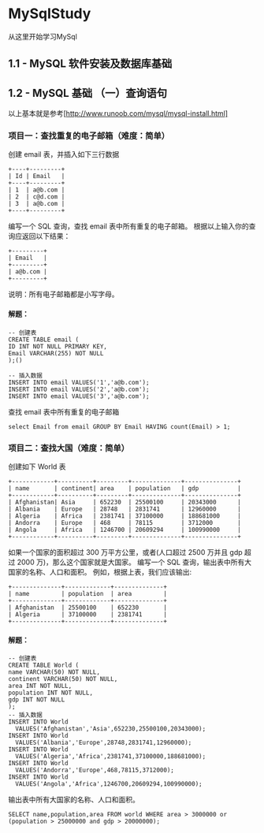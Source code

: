 # MySqlStudy
从这里开始学习MySql

## 1.1 - MySQL 软件安装及数据库基础

## 1.2 - MySQL 基础 （一）查询语句

以上基本就是参考[http://www.runoob.com/mysql/mysql-install.html]

### 项目一：查找重复的电子邮箱（难度：简单）
创建 email 表，并插入如下三行数据
```
+----+---------+
| Id | Email   |
+----+---------+
| 1  | a@b.com |
| 2  | c@d.com |
| 3  | a@b.com |
+----+---------+
```
编写一个 SQL 查询，查找 email 表中所有重复的电子邮箱。
根据以上输入你的查询应返回以下结果：
```
+---------+
| Email   |
+---------+
| a@b.com |
+---------+
```
说明：所有电子邮箱都是小写字母。

#### 解题：
```
-- 创建表
CREATE TABLE email (
ID INT NOT NULL PRIMARY KEY,
Email VARCHAR(255) NOT NULL
);()

-- 插入数据
INSERT INTO email VALUES('1','a@b.com');
INSERT INTO email VALUES('2','a@b.com');
INSERT INTO email VALUES('3','a@b.com');
```

查找 email 表中所有重复的电子邮箱
```
select Email from email GROUP BY Email HAVING count(Email) > 1;
```

### 项目二：查找大国（难度：简单）
创建如下 World 表
```
+------------+----------+---------+--------------+---------------+
| name       | continent| area    | population   | gdp           |
+------------+----------+---------+--------------+---------------+
| Afghanistan| Asia     | 652230  | 25500100     | 20343000      |
| Albania    | Europe   | 28748   | 2831741      | 12960000      |
| Algeria    | Africa   | 2381741 | 37100000     | 188681000     |
| Andorra    | Europe   | 468     | 78115        | 3712000       |
| Angola     | Africa   | 1246700 | 20609294     | 100990000     |
+------------+----------+---------+--------------+---------------+
```
如果一个国家的面积超过 300 万平方公里，或者(人口超过 2500 万并且 gdp 超过 2000 万)，那么这个国家就是大国家。
编写一个 SQL 查询，输出表中所有大国家的名称、人口和面积。
例如，根据上表，我们应该输出:
```
+--------------+-------------+--------------+
| name         | population  | area         |
+--------------+-------------+--------------+
| Afghanistan  | 25500100    | 652230       |
| Algeria      | 37100000    | 2381741      |
+--------------+-------------+--------------+
```
#### 解题：
```
-- 创建表
CREATE TABLE World (
name VARCHAR(50) NOT NULL,
continent VARCHAR(50) NOT NULL,
area INT NOT NULL,
population INT NOT NULL,
gdp INT NOT NULL
);
-- 插入数据
INSERT INTO World
  VALUES('Afghanistan','Asia',652230,25500100,20343000);
INSERT INTO World 
  VALUES('Albania','Europe',28748,2831741,12960000);
INSERT INTO World 
  VALUES('Algeria','Africa',2381741,37100000,188681000);
INSERT INTO World
  VALUES('Andorra','Europe',468,78115,3712000);
INSERT INTO World
  VALUES('Angola','Africa',1246700,20609294,100990000);
```
输出表中所有大国家的名称、人口和面积。
```
SELECT name,population,area FROM world WHERE area > 3000000 or (population > 25000000 and gdp > 20000000);
```
